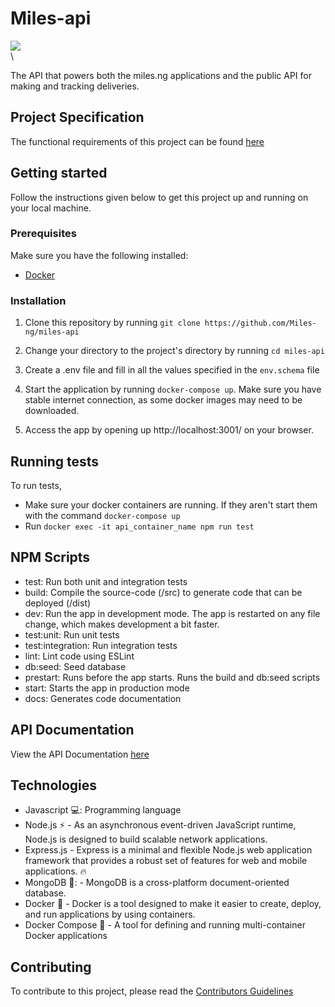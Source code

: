 # Miles-api
![](https://github.com/Miles-ng/miles-api/workflows/CI-CD-workflow/badge.svg)
\
\

The API that powers both the miles.ng applications and the public API for making and tracking deliveries.

## Project Specification
The functional requirements of this project can be found [here](https://docs.google.com/document/d/10rfQdTUjFkphNpPZfRmZqbTOrMWkcz8ooLiMHM8IuNU/edit?usp=sharing)  

## Getting started
Follow the instructions given below to get this project up and running on your local machine.

### Prerequisites
Make sure you have the following installed:
- [Docker](https://docker.com)

### Installation
1. Clone this repository by running `git clone https://github.com/Miles-ng/miles-api`

2. Change your directory to the project's directory by running `cd miles-api`
3. Create a .env file and fill in all the values specified in the `env.schema` file
4. Start the application by running `docker-compose up`. Make sure you have stable internet connection, as some docker images may need to be downloaded.
5. Access the app by opening up http://localhost:3001/ on your browser.


## Running tests
To run tests, 
- Make sure your docker containers are running. If they aren't start them with the command `docker-compose up`
- Run `docker exec -it api_container_name npm run test`

## NPM Scripts
- test: Run both unit and integration tests
- build: Compile the source-code (/src) to generate code that can be deployed (/dist)
- dev: Run the app in development mode. The app is restarted on any file change, which makes development a bit faster.
- test:unit: Run unit tests
- test:integration: Run integration tests
- lint: Lint code using ESLint
- db:seed: Seed database
- prestart: Runs before the app starts. Runs the build and db:seed scripts
- start: Starts the app in production mode
- docs: Generates code documentation


## API Documentation
View the API Documentation [here](http://docs.com)

## Technologies
- Javascript 💻: Programming language
- Node.js :zap: - As an asynchronous event-driven JavaScript runtime, Node.js is designed to build scalable network applications.
- Express.js - Express is a minimal and flexible Node.js web application framework that provides a robust set of features for web and mobile applications. :fire:
- MongoDB 🌿: - MongoDB is a cross-platform document-oriented database.
- Docker 🐳 - Docker is a tool designed to make it easier to create, deploy, and run applications by using containers.
- Docker Compose 🐙 - A tool for defining and running multi-container Docker applications

## Contributing
To contribute to this project, please read the [Contributors Guidelines](https://github.com/Miles-ng/miles-api/blob/master/CONTRIBUTING.md)
